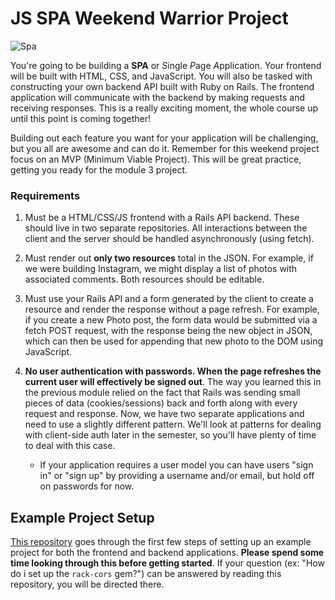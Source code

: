 # JS SPA Weekend Warrior Project



![Spa](https://media.giphy.com/media/qYPuZHf0vFB6g/giphy.gif "Kitty 'SPA'")

You're going to be building a **SPA** or *S*ingle *P*age *A*pplication. Your frontend will be built with HTML, CSS, and JavaScript. You will also be tasked with constructing your own backend API built with Ruby on Rails. The frontend application will communicate with the backend by making requests and receiving responses. This is a really exciting moment, the whole course up until this point is coming together!

Building out each feature you want for your application will be challenging, but you all are awesome and can do it. Remember for this weekend project focus on an MVP (Minimum Viable Project). This will be great practice, getting you ready for the module 3 project.

### Requirements

1. Must be a HTML/CSS/JS frontend with a Rails API backend. These should live in two separate repositories. All interactions between the client and the server should be handled asynchronously (using fetch).

2. Must render out **only two resources** total in the JSON. For example, if we were building Instagram, we might display a list of photos with associated comments. Both resources should be editable.

3. Must use your Rails API and a form generated by the client to create a resource and render the response without a page refresh. For example, if you create a new Photo post, the form data would be submitted via a fetch POST request, with the response being the new object in JSON, which can then be used for appending that new photo to the DOM using JavaScript.

4. **No user authentication with passwords. When the page refreshes the current user will effectively be signed out**. The way you learned this in the previous module relied on the fact that Rails was sending small pieces of data (cookies/sessions) back and forth along with every request and response. Now, we have two separate applications and need to use a slightly different pattern. We'll look at patterns for dealing with client-side auth later in the semester, so you'll have plenty of time to deal with this case.

   * If your application requires a user model you can have users "sign in" or "sign up" by providing a username and/or email, but hold off on passwords for now.

## Example Project Setup

[This repository](https://github.com/learn-co-curriculum/mod3-project-week-setup-example) goes through the first few steps of setting up an example project for both the frontend and backend applications. **Please spend some time looking through this before getting started**. If your question (ex: "How do i set up the `rack-cors` gem?") can be answered by reading this repository, you will be directed there.
